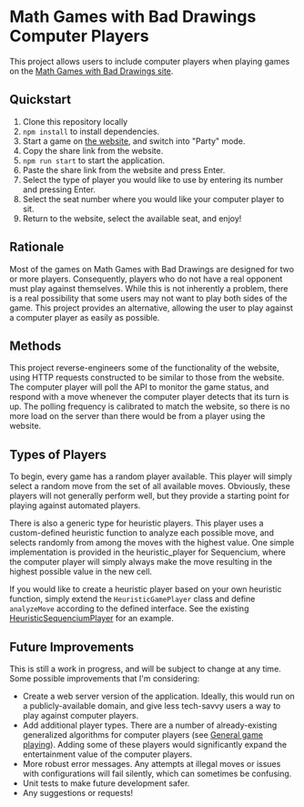 # Math Games with Bad Drawings Computer Players

This project allows users to include computer players when playing games on the
[Math Games with Bad Drawings site](https://mathgameswithbaddrawings.com/games).

## Quickstart

1. Clone this repository locally
2. `npm install` to install dependencies.
3. Start a game on [the website](https://mathgameswithbaddrawings.com/games),
   and switch into "Party" mode.
4. Copy the share link from the website.
5. `npm run start` to start the application.
6. Paste the share link from the website and press Enter.
7. Select the type of player you would like to use by entering its number and
   pressing Enter.
8. Select the seat number where you would like your computer player to sit.
9. Return to the website, select the available seat, and enjoy!

## Rationale

Most of the games on Math Games with Bad Drawings are designed for two or more
players. Consequently, players who do not have a real opponent must play against
themselves. While this is not inherently a problem, there is a real possibility
that some users may not want to play both sides of the game. This project
provides an alternative, allowing the user to play against a computer player as
easily as possible.

## Methods

This project reverse-engineers some of the functionality of the website, using
HTTP requests constructed to be similar to those from the website. The computer
player will poll the API to monitor the game status, and respond with a move
whenever the computer player detects that its turn is up. The polling frequency
is calibrated to match the website, so there is no more load on the server than
there would be from a player using the website.

## Types of Players

To begin, every game has a random player available. This player will simply
select a random move from the set of all available moves. Obviously, these
players will not generally perform well, but they provide a starting point for
playing against automated players.

There is also a generic type for heuristic players. This player uses a
custom-defined heuristic function to analyze each possible move, and selects
randomly from among the moves with the highest value. One simple implementation
is provided in the heuristic_player for Sequencium, where the computer player
will simply always make the move resulting in the highest possible value in the
new cell.

If you would like to create a heuristic player based on your own heuristic
function, simply extend the `HeuristicGamePlayer` class and define `analyzeMove`
according to the defined interface. See the existing
[HeuristicSequenciumPlayer](./src/sequencium.ts#L118) for an example.

## Future Improvements

This is still a work in progress, and will be subject to change at any time.
Some possible improvements that I'm considering:

- Create a web server version of the application. Ideally, this would run on a
  publicly-available domain, and give less tech-savvy users a way to play
  against computer players.
- Add additional player types. There are a number of already-existing
  generalized algorithms for computer players (see [General game
  playing](https://en.wikipedia.org/wiki/General_game_playing)). Adding some
  of these players would significantly expand the entertainment value of the
  computer players.
- More robust error messages. Any attempts at illegal moves or issues with
  configurations will fail silently, which can sometimes be confusing.
- Unit tests to make future development safer.
- Any suggestions or requests!
